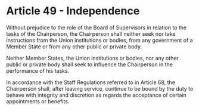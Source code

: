 # Article 49 - Independence


Without prejudice to the role of the Board of Supervisors in relation to the tasks of the Chairperson, the Chairperson shall neither seek nor take instructions from the Union institutions or bodies, from any government of a Member State or from any other public or private body.

Neither Member States, the Union institutions or bodies, nor any other public or private body shall seek to influence the Chairperson in the performance of his tasks.

In accordance with the Staff Regulations referred to in Article 68, the Chairperson shall, after leaving service, continue to be bound by the duty to behave with integrity and discretion as regards the acceptance of certain appointments or benefits.
